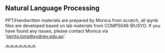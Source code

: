 ## Natural Language Processing

PPT/Handwritten materials are prepared by Monica from scratch, all ipynb files are developed based on lab materials from COMP5046 @USYD. 
If you have found any issues, please contact Monica via 'jieintg.long@sydney.edu.au'.

🔜🔜🔜🔜🔜🔜🔜
